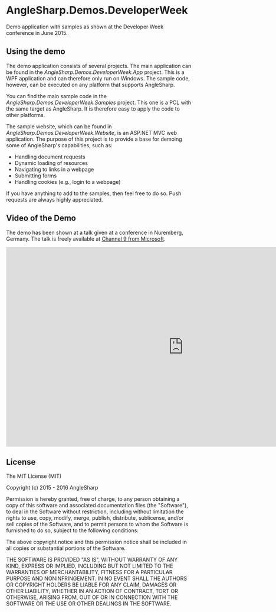 # AngleSharp.Demos.DeveloperWeek

Demo application with samples as shown at the Developer Week conference in June 2015.

## Using the demo

The demo application consists of several projects. The main application can be found in the *AngleSharp.Demos.DeveloperWeek.App* project. This is a WPF application and can therefore only run on Windows. The sample code, however, can be executed on any platform that supports AngleSharp.

You can find the main sample code in the *AngleSharp.Demos.DeveloperWeek.Samples* project. This one is a PCL with the same target as AngleSharp. It is therefore easy to apply the code to other platforms.

The sample website, which can be found in *AngleSharp.Demos.DeveloperWeek.Website*, is an ASP.NET MVC web application. The purpose of this project is to provide a base for demoing some of AngleSharp's capabilities, such as:

* Handling document requests
* Dynamic loading of resources
* Navigating to links in a webpage
* Submitting forms
* Handling cookies (e.g., login to a webpage)

If you have anything to add to the samples, then feel free to do so. Push requests are always highly appreciated.

## Video of the Demo

The demo has been shown at a talk given at a conference in Nuremberg, Germany. The talk is freely available at [Channel 9 from Microsoft](https://channel9.msdn.com/events/community-germany/Developer-Week/Modern-DOM-manipulation-with-Csharp).

<iframe src="https://channel9.msdn.com/Events/community-germany/Developer-Week/Modern-DOM-manipulation-with-Csharp/player" width="960" height="540" allowFullScreen frameBorder="0"></iframe>

## License

The MIT License (MIT)

Copyright (c) 2015 - 2016 AngleSharp

Permission is hereby granted, free of charge, to any person obtaining a copy of this software and associated documentation files (the "Software"), to deal in the Software without restriction, including without limitation the rights to use, copy, modify, merge, publish, distribute, sublicense, and/or sell copies of the Software, and to permit persons to whom the Software is furnished to do so, subject to the following conditions:

The above copyright notice and this permission notice shall be included in all copies or substantial portions of the Software.

THE SOFTWARE IS PROVIDED "AS IS", WITHOUT WARRANTY OF ANY KIND, EXPRESS OR IMPLIED, INCLUDING BUT NOT LIMITED TO THE WARRANTIES OF MERCHANTABILITY, FITNESS FOR A PARTICULAR PURPOSE AND NONINFRINGEMENT. IN NO EVENT SHALL THE AUTHORS OR COPYRIGHT HOLDERS BE LIABLE FOR ANY CLAIM, DAMAGES OR OTHER LIABILITY, WHETHER IN AN ACTION OF CONTRACT, TORT OR OTHERWISE, ARISING FROM, OUT OF OR IN CONNECTION WITH THE SOFTWARE OR THE USE OR OTHER DEALINGS IN THE SOFTWARE.
